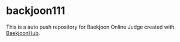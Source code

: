 # backjoon111
This is a auto push repository for Baekjoon Online Judge created with [BaekjoonHub](https://github.com/BaekjoonHub/BaekjoonHub).

